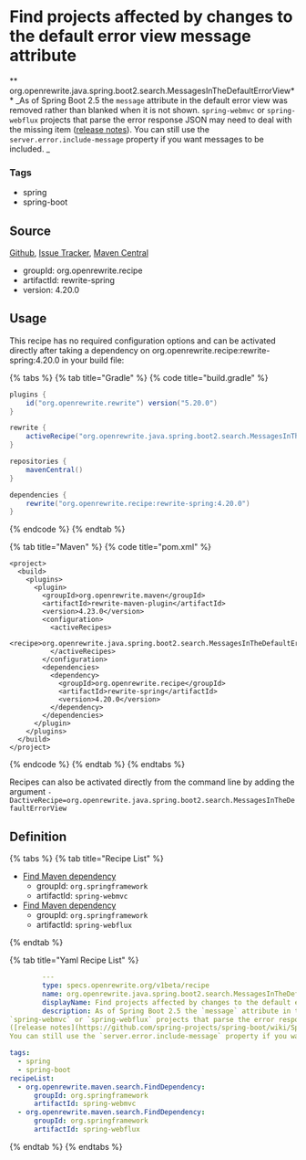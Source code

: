 # Find projects affected by changes to the default error view message attribute

** org.openrewrite.java.spring.boot2.search.MessagesInTheDefaultErrorView**
_As of Spring Boot 2.5 the `message` attribute in the default error view was removed rather than blanked when it is not shown.
`spring-webmvc` or `spring-webflux` projects that parse the error response JSON may need to deal with the missing item
([release notes](https://github.com/spring-projects/spring-boot/wiki/Spring-Boot-2.5-Release-Notes#messages-in-the-default-error-view)).
You can still use the `server.error.include-message` property if you want messages to be included.
_

### Tags

* spring
* spring-boot

## Source

[Github](https://github.com/openrewrite/rewrite-spring), [Issue Tracker](https://github.com/openrewrite/rewrite-spring/issues), [Maven Central](https://search.maven.org/artifact/org.openrewrite.recipe/rewrite-spring/4.20.0/jar)

* groupId: org.openrewrite.recipe
* artifactId: rewrite-spring
* version: 4.20.0


## Usage

This recipe has no required configuration options and can be activated directly after taking a dependency on org.openrewrite.recipe:rewrite-spring:4.20.0 in your build file:

{% tabs %}
{% tab title="Gradle" %}
{% code title="build.gradle" %}
```groovy
plugins {
    id("org.openrewrite.rewrite") version("5.20.0")
}

rewrite {
    activeRecipe("org.openrewrite.java.spring.boot2.search.MessagesInTheDefaultErrorView")
}

repositories {
    mavenCentral()
}

dependencies {
    rewrite("org.openrewrite.recipe:rewrite-spring:4.20.0")
}
```
{% endcode %}
{% endtab %}

{% tab title="Maven" %}
{% code title="pom.xml" %}
```markup
<project>
  <build>
    <plugins>
      <plugin>
        <groupId>org.openrewrite.maven</groupId>
        <artifactId>rewrite-maven-plugin</artifactId>
        <version>4.23.0</version>
        <configuration>
          <activeRecipes>
            <recipe>org.openrewrite.java.spring.boot2.search.MessagesInTheDefaultErrorView</recipe>
          </activeRecipes>
        </configuration>
        <dependencies>
          <dependency>
            <groupId>org.openrewrite.recipe</groupId>
            <artifactId>rewrite-spring</artifactId>
            <version>4.20.0</version>
          </dependency>
        </dependencies>
      </plugin>
    </plugins>
  </build>
</project>
```
{% endcode %}
{% endtab %}
{% endtabs %}

Recipes can also be activated directly from the command line by adding the argument `-DactiveRecipe=org.openrewrite.java.spring.boot2.search.MessagesInTheDefaultErrorView`

## Definition

{% tabs %}
{% tab title="Recipe List" %}
* [Find Maven dependency](../../../../maven/search/finddependency.md)
  * groupId: `org.springframework`
  * artifactId: `spring-webmvc`
* [Find Maven dependency](../../../../maven/search/finddependency.md)
  * groupId: `org.springframework`
  * artifactId: `spring-webflux`

{% endtab %}

{% tab title="Yaml Recipe List" %}
```yaml
        ---
        type: specs.openrewrite.org/v1beta/recipe
        name: org.openrewrite.java.spring.boot2.search.MessagesInTheDefaultErrorView
        displayName: Find projects affected by changes to the default error view message attribute
        description: As of Spring Boot 2.5 the `message` attribute in the default error view was removed rather than blanked when it is not shown.
`spring-webmvc` or `spring-webflux` projects that parse the error response JSON may need to deal with the missing item
([release notes](https://github.com/spring-projects/spring-boot/wiki/Spring-Boot-2.5-Release-Notes#messages-in-the-default-error-view)).
You can still use the `server.error.include-message` property if you want messages to be included.

tags:
  - spring
  - spring-boot
recipeList:
  - org.openrewrite.maven.search.FindDependency:
      groupId: org.springframework
      artifactId: spring-webmvc
  - org.openrewrite.maven.search.FindDependency:
      groupId: org.springframework
      artifactId: spring-webflux

```
{% endtab %}
{% endtabs %}
